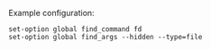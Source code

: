 Example configuration:

```
set-option global find_command fd
set-option global find_args --hidden --type=file
```
